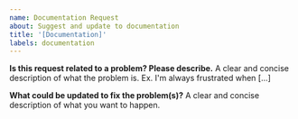 ```yaml
---
name: Documentation Request
about: Suggest and update to documentation
title: '[Documentation]'
labels: documentation
---
```


**Is this request related to a problem? Please describe.**
A clear and concise description of what the problem is. Ex. I'm always frustrated when [...]

**What could be updated to fix the problem(s)?**
A clear and concise description of what you want to happen.

